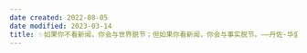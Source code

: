 ```yaml
---
date created: 2022-08-05
date modified: 2023-03-14
title: ✨如果你不看新闻，你会与世界脱节；但如果你看新闻，你会与事实脱节。——丹佐·华盛顿
---
```

